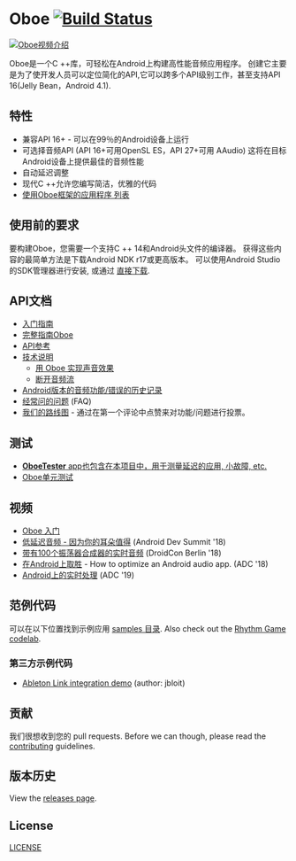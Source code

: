 # Oboe [![Build Status](https://travis-ci.org/google/oboe.svg?branch=master)](https://travis-ci.org/google/oboe)

[![Oboe视频介绍](docs/images/getting-started-video.jpg)](https://www.bilibili.com/video/av35706771?from=search&seid=509003659581018982)

Oboe是一个C ++库，可轻松在Android上构建高性能音频应用程序。 创建它主要是为了使开发人员可以定位简化的API,它可以跨多个API级别工作，甚至支持API 16(Jelly Bean，Android 4.1).

## 特性
- 兼容API 16+ - 可以在99％的Android设备上运行
- 可选择音频API (API 16+可用OpenSL ES，API 27+可用 AAudio) 这将在目标Android设备上提供最佳的音频性能
- 自动延迟调整
- 现代C ++允许您编写简洁，优雅的代码
- [使用Oboe框架的应用程序 列表](docs/AppsUsingOboe.md)

## 使用前的要求
要构建Oboe，您需要一个支持C ++ 14和Android头文件的编译器。 获得这些内容的最简单方法是下载Android NDK r17或更高版本。 可以使用Android Studio的SDK管理器进行安装, 或通过 [直接下载](https://developer.android.com/ndk/downloads/).

## API文档
- [入门指南](docs/GettingStarted.md)
- [完整指南Oboe](docs/FullGuide.md)
- [API参考](https://google.github.io/oboe/reference)
- [技术说明](docs/notes/)
  - [用 Oboe 实现声音效果](docs/notes/effects.md)
  - [断开音频流](docs/notes/disconnect.md)
- [Android版本的音频功能/错误的历史记录](docs/AndroidAudioHistory.md)
- [经常问的问题](docs/FAQ.md) (FAQ)
- [我们的路线图](https://github.com/google/oboe/milestones) - 通过在第一个评论中点赞来对功能/问题进行投票。

## 测试
- [**OboeTester** app也包含在本项目中，用于测量延迟的应用, 小故障, etc.](https://github.com/google/oboe/tree/master/apps/OboeTester/docs)
- [Oboe单元测试](https://github.com/google/oboe/tree/master/tests)

## 视频
- [Oboe 入门](https://www.youtube.com/playlist?list=PLWz5rJ2EKKc_duWv9IPNvx9YBudNMmLSa)
- [低延迟音频 - 因为你的耳朵值得](https://www.youtube.com/watch?v=8vOf_fDtur4) (Android Dev Summit '18)
- [带有100个振荡器合成器的实时音频](https://www.youtube.com/watch?v=J04iPJBkAKs) (DroidCon Berlin '18)
- [在Android上取胜](https://www.youtube.com/watch?v=tWBojmBpS74) - How to optimize an Android audio app. (ADC '18)
- [Android上的实时处理](https://youtu.be/hY9BrS2uX-c) (ADC '19)

## 范例代码
可以在以下位置找到示例应用 [samples 目录](samples). Also check out the [Rhythm Game codelab](https://codelabs.developers.google.com/codelabs/musicalgame-using-oboe/index.html#0).

### 第三方示例代码
- [Ableton Link integration demo](https://github.com/jbloit/AndroidLinkAudio) (author: jbloit)

## 贡献
我们很想收到您的 pull requests. Before we can though, please read the [contributing](CONTRIBUTING.md) guidelines.

## 版本历史
View the [releases page](../../releases).

## License
[LICENSE](LICENSE)

